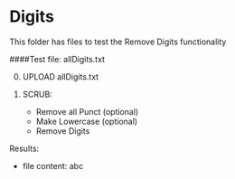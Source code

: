 Digits
==========

This folder has files to test the Remove Digits functionality

####Test file: allDigits.txt

0. UPLOAD allDigits.txt

1. SCRUB: 
    - Remove all Punct (optional)
    - Make Lowercase (optional)
    - Remove Digits

Results:
- file content: abc
